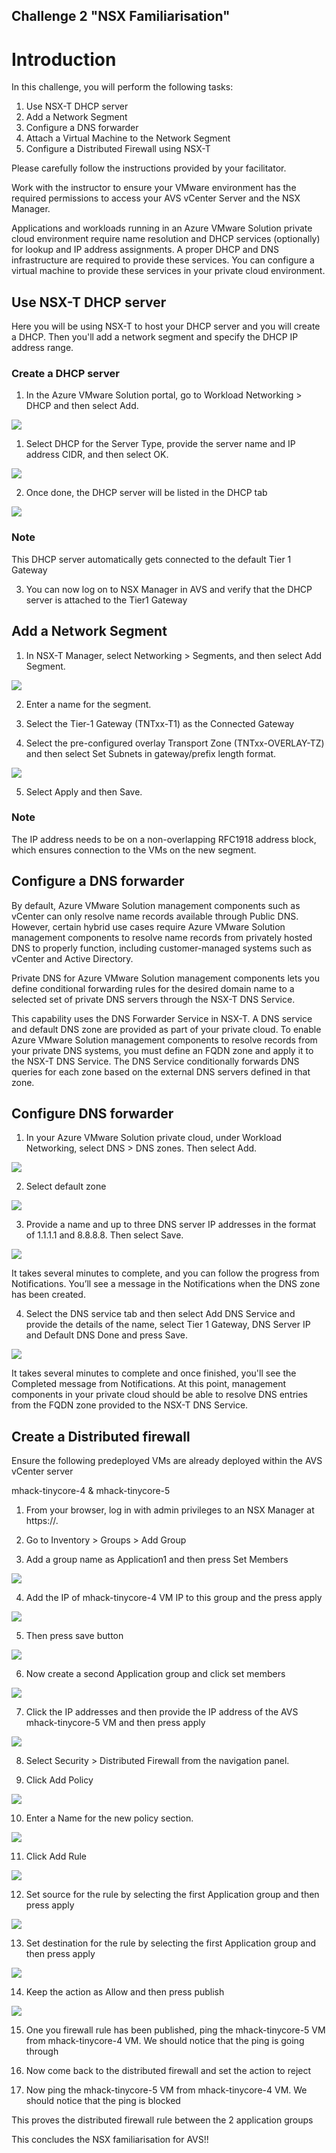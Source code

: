 Challenge 2
"NSX Familiarisation"
---

# Introduction

In this challenge, you will perform the following tasks:

1.	Use NSX-T DHCP server
2.	Add a Network Segment
3.	Configure a DNS forwarder
4.	Attach a Virtual Machine to the Network Segment
5.	Configure a Distributed Firewall using NSX-T

Please carefully follow the instructions provided by your facilitator. 

Work with the instructor to ensure your VMware environment has the required permissions to access your AVS vCenter Server and the NSX Manager.

Applications and workloads running in an Azure VMware Solution private cloud environment require name resolution and DHCP services (optionally) for lookup and IP address assignments. A proper DHCP and DNS infrastructure are required to provide these services. You can configure a virtual machine to provide these services in your private cloud environment.

## Use NSX-T DHCP server
Here you will be using NSX-T to host your DHCP server and you will create a DHCP. Then you'll add a network segment and specify the DHCP IP address range.
### Create a DHCP server
1.	In the Azure VMware Solution portal, go to Workload Networking > DHCP and then select Add.

![](/Images/NSX/NSX_image1.png)

1.	Select DHCP for the Server Type, provide the server name and IP address CIDR, and then select OK.
 
![](/Images/NSX/NSX_image2.png)
 
2.	Once done, the DHCP server will be listed in the DHCP tab 
 
![](/Images/NSX/NSX_image3.png)

### Note
This DHCP server automatically gets connected to the default Tier 1 Gateway

3.	You can now log on to NSX Manager in AVS and verify that the DHCP server is attached to the Tier1 Gateway

## Add a Network Segment
1.	In NSX-T Manager, select Networking > Segments, and then select Add Segment.

![](/Images/NSX/NSX_image4.png)
 
2.	Enter a name for the segment.

3.	Select the Tier-1 Gateway (TNTxx-T1) as the Connected Gateway 

4.	Select the pre-configured overlay Transport Zone (TNTxx-OVERLAY-TZ) and then select Set Subnets in gateway/prefix length format.

![](/Images/NSX/NSX_image5.png)

5.	Select Apply and then Save.

### Note
The IP address needs to be on a non-overlapping RFC1918 address block, which ensures connection to the VMs on the new segment.

## Configure a DNS forwarder

By default, Azure VMware Solution management components such as vCenter can only resolve name records available through Public DNS. However, certain hybrid use cases require Azure VMware Solution management components to resolve name records from privately hosted DNS to properly function, including customer-managed systems such as vCenter and Active Directory.

Private DNS for Azure VMware Solution management components lets you define conditional forwarding rules for the desired domain name to a selected set of private DNS servers through the NSX-T DNS Service.

This capability uses the DNS Forwarder Service in NSX-T. A DNS service and default DNS zone are provided as part of your private cloud. To enable Azure VMware Solution management components to resolve records from your private DNS systems, you must define an FQDN zone and apply it to the NSX-T DNS Service. The DNS Service conditionally forwards DNS queries for each zone based on the external DNS servers defined in that zone.

## Configure DNS forwarder
1.	In your Azure VMware Solution private cloud, under Workload Networking, select DNS > DNS zones. Then select Add.

![](/Images/NSX/NSX_image6.png)

2.	Select default zone

![](/Images/NSX/NSX_image7.png)
 
3.	Provide a name and up to three DNS server IP addresses in the format of 1.1.1.1 and 8.8.8.8. Then select Save.

![](/Images/NSX/NSX_image8.png)

It takes several minutes to complete, and you can follow the progress from Notifications. You’ll see a message in the Notifications when the DNS zone has been created.

4.	Select the DNS service tab and then select Add DNS Service and provide the details of the name, select Tier 1 Gateway, DNS Server IP and Default DNS Done and press Save.

![](/Images/NSX/NSX_image9.png)
 
It takes several minutes to complete and once finished, you'll see the Completed message from Notifications. At this point, management components in your private cloud should be able to resolve DNS entries from the FQDN zone provided to the NSX-T DNS Service.

## Create a Distributed firewall

Ensure the following predeployed VMs are already deployed within the AVS vCenter server 

mhack-tinycore-4
&
mhack-tinycore-5

1.	From your browser, log in with admin privileges to an NSX Manager at https://<nsx-manager-ip-address>.

2.	Go to Inventory > Groups > Add Group 
 
3.	Add a group name as Application1 and then press Set Members

![](/Images/NSX/NSX_image10.png)
 
4.	Add the IP of mhack-tinycore-4  VM IP to this group and the press apply

![](/Images/NSX/NSX_image11.png)
 
5.	Then press save button
 
![](/Images/NSX/NSX_image12.png)

6.	Now create a second Application group and click set members

![](/Images/NSX/NSX_image13.png)
 
7.	Click the IP addresses and then provide the IP address of the AVS mhack-tinycore-5 VM and then press apply

![](/Images/NSX/NSX_image14.png)
 
8.	Select Security > Distributed Firewall from the navigation panel.

9.	Click Add Policy

![](/Images/NSX/NSX_image15.png)
 
10.	Enter a Name for the new policy section.

![](/Images/NSX/NSX_image16.png)
 
11.	Click Add Rule
 
![](/Images/NSX/NSX_image17.png)

12.	Set source for the rule by selecting the first Application group and then press apply

![](/Images/NSX/NSX_image18.png)
 
13.	Set destination for the rule by selecting the first Application group and then press apply

![](/Images/NSX/NSX_image19.png)
 
14.	Keep the action as Allow and then press publish

![](/Images/NSX/NSX_image20.png)

15.	One you firewall rule has been published, ping the mhack-tinycore-5 VM from mhack-tinycore-4 VM. We should notice that the ping is going through

16.	Now come back to the distributed firewall and set the action to reject

17.	Now ping the mhack-tinycore-5 VM from mhack-tinycore-4 VM. We should notice that the ping is blocked

This proves the distributed firewall rule between the 2 application groups

This concludes the NSX familiarisation for AVS!!

